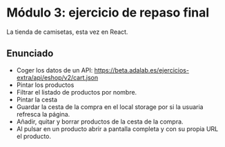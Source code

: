 # Módulo 3: ejercicio de repaso final

La tienda de camisetas, esta vez en React.

## Enunciado

- Coger los datos de un API: https://beta.adalab.es/ejercicios-extra/api/eshop/v2/cart.json
- Pintar los productos
- Filtrar el listado de productos por nombre.
- Pintar la cesta
- Guardar la cesta de la compra en el local storage por si la usuaria refresca la página.
- Añadir, quitar y borrar productos de la cesta de la compra.
- Al pulsar en un producto abrir a pantalla completa y con su propia URL el producto.